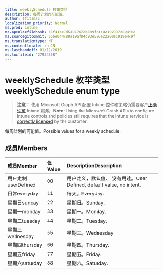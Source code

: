 ```yaml
---
title: weeklySchedule 枚举类型
description: 每周计划的可能值。
author: tfitzmac
localization_priority: Normal
ms.prod: intune
ms.openlocfilehash: 35f41be7d53017072b399fa4c82192897c804fe2
ms.sourcegitcommit: 36be044c89a19af84c93e586e22200ec919e4c9f
ms.translationtype: MT
ms.contentlocale: zh-CN
ms.lasthandoff: 01/12/2019
ms.locfileid: "27934658"
---
```

# <a name="weeklyschedule-enum-type"></a><span data-ttu-id="b3873-103">weeklySchedule 枚举类型</span><span class="sxs-lookup"><span data-stu-id="b3873-103">weeklySchedule enum type</span></span>

> <span data-ttu-id="b3873-104">**注意：** 使用 Microsoft Graph API 配置 Intune 控件和策略仍需要客户[正确许可](https://go.microsoft.com/fwlink/?linkid=839381) Intune 服务。</span><span class="sxs-lookup"><span data-stu-id="b3873-104">**Note:** Using the Microsoft Graph APIs to configure Intune controls and policies still requires that the Intune service is [correctly licensed](https://go.microsoft.com/fwlink/?linkid=839381) by the customer.</span></span>

<span data-ttu-id="b3873-105">每周计划的可能值。</span><span class="sxs-lookup"><span data-stu-id="b3873-105">Possible values for a weekly schedule.</span></span>
## <a name="members"></a><span data-ttu-id="b3873-106">成员</span><span class="sxs-lookup"><span data-stu-id="b3873-106">Members</span></span>
|<span data-ttu-id="b3873-107">成员</span><span class="sxs-lookup"><span data-stu-id="b3873-107">Member</span></span>|<span data-ttu-id="b3873-108">值</span><span class="sxs-lookup"><span data-stu-id="b3873-108">Value</span></span>|<span data-ttu-id="b3873-109">Description</span><span class="sxs-lookup"><span data-stu-id="b3873-109">Description</span></span>|
|:---|:---|:---|
|<span data-ttu-id="b3873-110">用户定制</span><span class="sxs-lookup"><span data-stu-id="b3873-110">userDefined</span></span>|<span data-ttu-id="b3873-111">0</span><span class="sxs-lookup"><span data-stu-id="b3873-111">0</span></span>|<span data-ttu-id="b3873-112">用户定义，默认值、 没有用途。</span><span class="sxs-lookup"><span data-stu-id="b3873-112">User Defined, default value, no intent.</span></span>|
|<span data-ttu-id="b3873-113">日常</span><span class="sxs-lookup"><span data-stu-id="b3873-113">everyday</span></span>|<span data-ttu-id="b3873-114">1</span><span class="sxs-lookup"><span data-stu-id="b3873-114">1</span></span>|<span data-ttu-id="b3873-115">每天。</span><span class="sxs-lookup"><span data-stu-id="b3873-115">Everyday.</span></span>|
|<span data-ttu-id="b3873-116">星期日</span><span class="sxs-lookup"><span data-stu-id="b3873-116">sunday</span></span>|<span data-ttu-id="b3873-117">2</span><span class="sxs-lookup"><span data-stu-id="b3873-117">2</span></span>|<span data-ttu-id="b3873-118">星期日。</span><span class="sxs-lookup"><span data-stu-id="b3873-118">Sunday.</span></span>|
|<span data-ttu-id="b3873-119">星期一</span><span class="sxs-lookup"><span data-stu-id="b3873-119">monday</span></span>|<span data-ttu-id="b3873-120">3</span><span class="sxs-lookup"><span data-stu-id="b3873-120">3</span></span>|<span data-ttu-id="b3873-121">星期一。</span><span class="sxs-lookup"><span data-stu-id="b3873-121">Monday.</span></span>|
|<span data-ttu-id="b3873-122">星期二</span><span class="sxs-lookup"><span data-stu-id="b3873-122">tuesday</span></span>|<span data-ttu-id="b3873-123">4</span><span class="sxs-lookup"><span data-stu-id="b3873-123">4</span></span>|<span data-ttu-id="b3873-124">星期二。</span><span class="sxs-lookup"><span data-stu-id="b3873-124">Tuesday.</span></span>|
|<span data-ttu-id="b3873-125">星期三</span><span class="sxs-lookup"><span data-stu-id="b3873-125">wednesday</span></span>|<span data-ttu-id="b3873-126">5</span><span class="sxs-lookup"><span data-stu-id="b3873-126">5</span></span>|<span data-ttu-id="b3873-127">星期三。</span><span class="sxs-lookup"><span data-stu-id="b3873-127">Wednesday.</span></span>|
|<span data-ttu-id="b3873-128">星期四</span><span class="sxs-lookup"><span data-stu-id="b3873-128">thursday</span></span>|<span data-ttu-id="b3873-129">6</span><span class="sxs-lookup"><span data-stu-id="b3873-129">6</span></span>|<span data-ttu-id="b3873-130">星期四。</span><span class="sxs-lookup"><span data-stu-id="b3873-130">Thursday.</span></span>|
|<span data-ttu-id="b3873-131">星期五</span><span class="sxs-lookup"><span data-stu-id="b3873-131">friday</span></span>|<span data-ttu-id="b3873-132">7</span><span class="sxs-lookup"><span data-stu-id="b3873-132">7</span></span>|<span data-ttu-id="b3873-133">星期五。</span><span class="sxs-lookup"><span data-stu-id="b3873-133">Friday.</span></span>|
|<span data-ttu-id="b3873-134">星期六</span><span class="sxs-lookup"><span data-stu-id="b3873-134">saturday</span></span>|<span data-ttu-id="b3873-135">8</span><span class="sxs-lookup"><span data-stu-id="b3873-135">8</span></span>|<span data-ttu-id="b3873-136">星期六。</span><span class="sxs-lookup"><span data-stu-id="b3873-136">Saturday.</span></span>|



